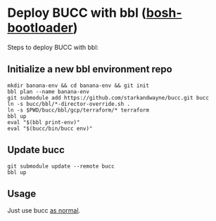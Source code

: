 # Deploy BUCC with bbl ([bosh-bootloader](https://github.com/cloudfoundry/bosh-bootloader))

Steps to deploy BUCC with bbl:

## Initialize a new bbl environment repo

```
mkdir banana-env && cd banana-env && git init
bbl plan --name banana-env
git submodule add https://github.com/starkandwayne/bucc.git bucc
ln -s bucc/bbl/*-director-override.sh .
ln -s $PWD/bucc/bbl/gcp/terraform/* terraform
bbl up
eval "$(bbl print-env)"
eval "$(bucc/bin/bucc env)"
```

## Update bucc

```
git submodule update --remote bucc
bbl up
```

## Usage

Just use bucc [as normal](https://github.com/starkandwayne/bucc#using-bucc).
